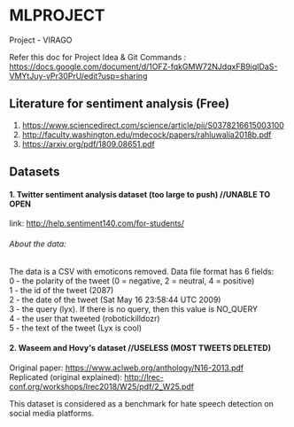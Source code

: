 # MLPROJECT
Project - VIRAGO

Refer this doc for Project Idea & Git Commands : https://docs.google.com/document/d/1OFZ-fqkGMW72NJdqxFB9iqIDaS-VMYtJuy-vPr30PrU/edit?usp=sharing

## Literature for sentiment analysis (Free)
1. https://www.sciencedirect.com/science/article/pii/S0378216615003100
2. http://faculty.washington.edu/mdecock/papers/rahluwalia2018b.pdf
3. https://arxiv.org/pdf/1809.08651.pdf

## Datasets 

#### 1. Twitter sentiment analysis dataset (too large to push)   //UNABLE TO OPEN
link: http://help.sentiment140.com/for-students/
###### About the data:
The data is a CSV with emoticons removed. Data file format has 6 fields: <br />
0 - the polarity of the tweet (0 = negative, 2 = neutral, 4 = positive) <br />
1 - the id of the tweet (2087) <br />
2 - the date of the tweet (Sat May 16 23:58:44 UTC 2009) <br />
3 - the query (lyx). If there is no query, then this value is NO_QUERY <br />
4 - the user that tweeted (robotickilldozr) <br />
5 - the text of the tweet (Lyx is cool) <br />

#### 2. Waseem and Hovy's dataset   //USELESS (MOST TWEETS DELETED)
 Original paper: https://www.aclweb.org/anthology/N16-2013.pdf </br>
 Replicated (original explained): http://lrec-conf.org/workshops/lrec2018/W25/pdf/2_W25.pdf
 
 This dataset is considered as a benchmark for hate speech detection on social media platforms.

